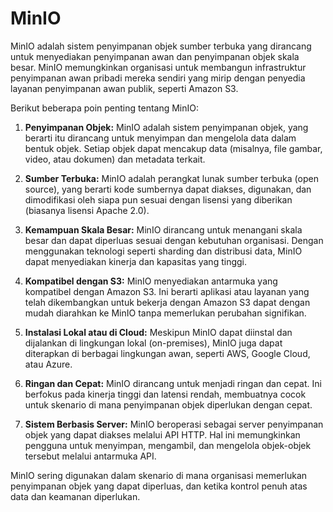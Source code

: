 # MinIO

MinIO adalah sistem penyimpanan objek sumber terbuka yang dirancang untuk menyediakan penyimpanan awan dan penyimpanan objek skala besar. MinIO memungkinkan organisasi untuk membangun infrastruktur penyimpanan awan pribadi mereka sendiri yang mirip dengan penyedia layanan penyimpanan awan publik, seperti Amazon S3.

Berikut beberapa poin penting tentang MinIO:

1. **Penyimpanan Objek:**
   MinIO adalah sistem penyimpanan objek, yang berarti itu dirancang untuk menyimpan dan mengelola data dalam bentuk objek. Setiap objek dapat mencakup data (misalnya, file gambar, video, atau dokumen) dan metadata terkait.

2. **Sumber Terbuka:**
   MinIO adalah perangkat lunak sumber terbuka (open source), yang berarti kode sumbernya dapat diakses, digunakan, dan dimodifikasi oleh siapa pun sesuai dengan lisensi yang diberikan (biasanya lisensi Apache 2.0).

3. **Kemampuan Skala Besar:**
   MinIO dirancang untuk menangani skala besar dan dapat diperluas sesuai dengan kebutuhan organisasi. Dengan menggunakan teknologi seperti sharding dan distribusi data, MinIO dapat menyediakan kinerja dan kapasitas yang tinggi.

4. **Kompatibel dengan S3:**
   MinIO menyediakan antarmuka yang kompatibel dengan Amazon S3. Ini berarti aplikasi atau layanan yang telah dikembangkan untuk bekerja dengan Amazon S3 dapat dengan mudah diarahkan ke MinIO tanpa memerlukan perubahan signifikan.

5. **Instalasi Lokal atau di Cloud:**
   Meskipun MinIO dapat diinstal dan dijalankan di lingkungan lokal (on-premises), MinIO juga dapat diterapkan di berbagai lingkungan awan, seperti AWS, Google Cloud, atau Azure.

6. **Ringan dan Cepat:**
   MinIO dirancang untuk menjadi ringan dan cepat. Ini berfokus pada kinerja tinggi dan latensi rendah, membuatnya cocok untuk skenario di mana penyimpanan objek diperlukan dengan cepat.

7. **Sistem Berbasis Server:**
   MinIO beroperasi sebagai server penyimpanan objek yang dapat diakses melalui API HTTP. Hal ini memungkinkan pengguna untuk menyimpan, mengambil, dan mengelola objek-objek tersebut melalui antarmuka API.

MinIO sering digunakan dalam skenario di mana organisasi memerlukan penyimpanan objek yang dapat diperluas, dan ketika kontrol penuh atas data dan keamanan diperlukan.
